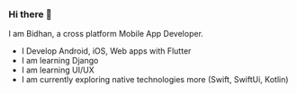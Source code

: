 ### Hi there 👋
I am Bidhan, a cross platform Mobile App Developer.

- I Develop Android, iOS, Web apps with Flutter
- I am learning Django
- I am learning UI/UX
- I am currently exploring native technologies more (Swift, SwiftUi, Kotlin)


<!-- **Bidhanrai/Bidhanrai** is a ✨ _special_ ✨ repository because its `README.md` (this file) appears on your GitHub profile.
 -->
<!-- Here are some ideas to get you started: -->

<!-- - 🔭 I’m currently working on ...
- 🌱 I’m currently learning ...
- 👯 I’m looking to collaborate on ...
- 🤔 I’m looking for help with ...
- 💬 Ask me about ...
- 📫 How to reach me: ...
- 😄 Pronouns: ...
- ⚡ Fun fact: ... -->

